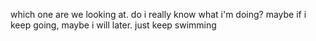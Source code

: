 which one are we looking at. do i really know what i'm doing?
maybe if i keep going, maybe i will later.
just keep swimming
